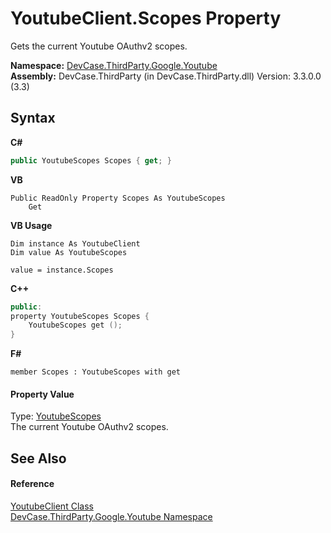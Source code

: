 # YoutubeClient.Scopes Property 
 

Gets the current Youtube OAuthv2 scopes.

**Namespace:**&nbsp;<a href="N_DevCase_ThirdParty_Google_Youtube">DevCase.ThirdParty.Google.Youtube</a><br />**Assembly:**&nbsp;DevCase.ThirdParty (in DevCase.ThirdParty.dll) Version: 3.3.0.0 (3.3)

## Syntax

**C#**<br />
``` C#
public YoutubeScopes Scopes { get; }
```

**VB**<br />
``` VB
Public ReadOnly Property Scopes As YoutubeScopes
	Get
```

**VB Usage**<br />
``` VB Usage
Dim instance As YoutubeClient
Dim value As YoutubeScopes

value = instance.Scopes

```

**C++**<br />
``` C++
public:
property YoutubeScopes Scopes {
	YoutubeScopes get ();
}
```

**F#**<br />
``` F#
member Scopes : YoutubeScopes with get

```


#### Property Value
Type: <a href="T_DevCase_ThirdParty_Google_Youtube_YoutubeScopes">YoutubeScopes</a><br />The current Youtube OAuthv2 scopes.

## See Also


#### Reference
<a href="T_DevCase_ThirdParty_Google_Youtube_YoutubeClient">YoutubeClient Class</a><br /><a href="N_DevCase_ThirdParty_Google_Youtube">DevCase.ThirdParty.Google.Youtube Namespace</a><br />